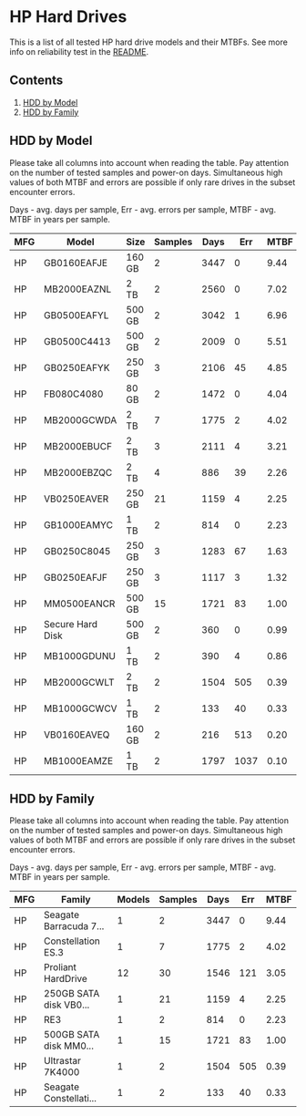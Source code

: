 HP Hard Drives
==============

This is a list of all tested HP hard drive models and their MTBFs. See more
info on reliability test in the [README](https://github.com/linuxhw/SMART).

Contents
--------

1. [ HDD by Model  ](#hdd-by-model)
2. [ HDD by Family ](#hdd-by-family)

HDD by Model
------------

Please take all columns into account when reading the table. Pay attention on the
number of tested samples and power-on days. Simultaneous high values of both MTBF
and errors are possible if only rare drives in the subset encounter errors.

Days - avg. days per sample,
Err  - avg. errors per sample,
MTBF - avg. MTBF in years per sample.

| MFG       | Model              | Size   | Samples | Days  | Err   | MTBF |
|-----------|--------------------|--------|---------|-------|-------|------|
| HP        | GB0160EAFJE        | 160 GB | 2       | 3447  | 0     | 9.44   |
| HP        | MB2000EAZNL        | 2 TB   | 2       | 2560  | 0     | 7.02   |
| HP        | GB0500EAFYL        | 500 GB | 2       | 3042  | 1     | 6.96   |
| HP        | GB0500C4413        | 500 GB | 2       | 2009  | 0     | 5.51   |
| HP        | GB0250EAFYK        | 250 GB | 3       | 2106  | 45    | 4.85   |
| HP        | FB080C4080         | 80 GB  | 2       | 1472  | 0     | 4.04   |
| HP        | MB2000GCWDA        | 2 TB   | 7       | 1775  | 2     | 4.02   |
| HP        | MB2000EBUCF        | 2 TB   | 3       | 2111  | 4     | 3.21   |
| HP        | MB2000EBZQC        | 2 TB   | 4       | 886   | 39    | 2.26   |
| HP        | VB0250EAVER        | 250 GB | 21      | 1159  | 4     | 2.25   |
| HP        | GB1000EAMYC        | 1 TB   | 2       | 814   | 0     | 2.23   |
| HP        | GB0250C8045        | 250 GB | 3       | 1283  | 67    | 1.63   |
| HP        | GB0250EAFJF        | 250 GB | 3       | 1117  | 3     | 1.32   |
| HP        | MM0500EANCR        | 500 GB | 15      | 1721  | 83    | 1.00   |
| HP        | Secure Hard Disk   | 500 GB | 2       | 360   | 0     | 0.99   |
| HP        | MB1000GDUNU        | 1 TB   | 2       | 390   | 4     | 0.86   |
| HP        | MB2000GCWLT        | 2 TB   | 2       | 1504  | 505   | 0.39   |
| HP        | MB1000GCWCV        | 1 TB   | 2       | 133   | 40    | 0.33   |
| HP        | VB0160EAVEQ        | 160 GB | 2       | 216   | 513   | 0.20   |
| HP        | MB1000EAMZE        | 1 TB   | 2       | 1797  | 1037  | 0.10   |

HDD by Family
-------------

Please take all columns into account when reading the table. Pay attention on the
number of tested samples and power-on days. Simultaneous high values of both MTBF
and errors are possible if only rare drives in the subset encounter errors.

Days - avg. days per sample,
Err  - avg. errors per sample,
MTBF - avg. MTBF in years per sample.

| MFG       | Family                 | Models | Samples | Days  | Err   | MTBF |
|-----------|------------------------|--------|---------|-------|-------|------|
| HP        | Seagate Barracuda 7... | 1      | 2       | 3447  | 0     | 9.44   |
| HP        | Constellation ES.3     | 1      | 7       | 1775  | 2     | 4.02   |
| HP        | Proliant HardDrive     | 12     | 30      | 1546  | 121   | 3.05   |
| HP        | 250GB SATA disk VB0... | 1      | 21      | 1159  | 4     | 2.25   |
| HP        | RE3                    | 1      | 2       | 814   | 0     | 2.23   |
| HP        | 500GB SATA disk MM0... | 1      | 15      | 1721  | 83    | 1.00   |
| HP        | Ultrastar 7K4000       | 1      | 2       | 1504  | 505   | 0.39   |
| HP        | Seagate Constellati... | 1      | 2       | 133   | 40    | 0.33   |
